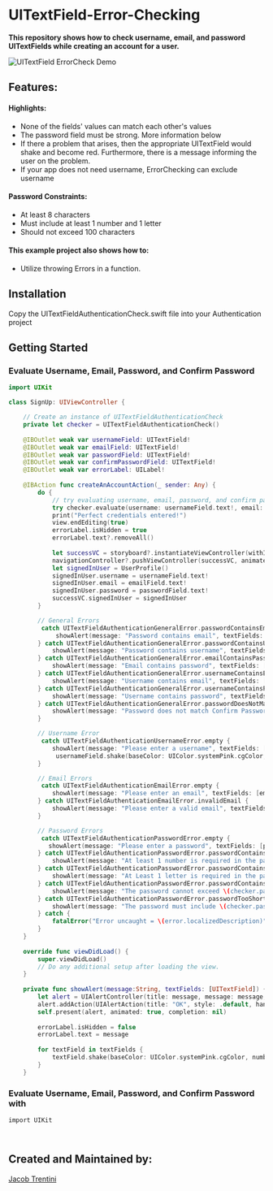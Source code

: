 # UITextField-Error-Checking

**This repository shows how to check username, email, and password UITextFields while creating an account for a user.**

![UITextField ErrorCheck Demo](https://user-images.githubusercontent.com/70717139/128651293-bdca203c-2817-4b20-a50b-e93718035c4c.gif)


## Features:

#### Highlights:
- None of the fields' values can match each other's values
- The password field must be strong. More information below
- If there a problem that arises, then the appropriate UITextField would shake and become red. Furthermore, there is a message informing the user on the problem.
- If your app does not need username, ErrorChecking can exclude username

#### Password Constraints:
- At least 8 characters
- Must include at least 1 number and 1 letter
- Should not exceed 100 characters

#### This example project also shows how to:
- Utilize throwing Errors in a function.

## Installation

Copy the UITextFieldAuthenticationCheck.swift file into your Authentication project

## Getting Started

### Evaluate Username, Email, Password, and Confirm Password

```swift
import UIKit

class SignUp: UIViewController {

    // Create an instance of UITextFieldAuthenticationCheck
    private let checker = UITextFieldAuthenticationCheck()
    
    @IBOutlet weak var usernameField: UITextField!
    @IBOutlet weak var emailField: UITextField!
    @IBOutlet weak var passwordField: UITextField!
    @IBOutlet weak var confirmPasswordField: UITextField!
    @IBOutlet weak var errorLabel: UILabel!
    
    @IBAction func createAnAccountAction(_ sender: Any) {
        do {
            // try evaluating username, email, password, and confirm password from their UITextField's respectively
            try checker.evaluate(username: usernameField.text!, email: emailField.text!, password: passwordField.text!, confirmPassword: confirmPasswordField.text!)
            print("Perfect credentials entered!")
            view.endEditing(true)
            errorLabel.isHidden = true
            errorLabel.text?.removeAll()
            
            let successVC = storyboard?.instantiateViewController(withIdentifier: "SuccessfullyLoggedIn") as! SuccessfullyLoggedIn
            navigationController?.pushViewController(successVC, animated: true)
            let signedInUser = UserProfile()
            signedInUser.username = usernameField.text!
            signedInUser.email = emailField.text!
            signedInUser.password = passwordField.text!
            successVC.signedInUser = signedInUser
        }

        // General Errors
         catch UITextFieldAuthenticationGeneralError.passwordContainsEmail {
             showAlert(message: "Password contains email", textFields: [usernameField, passwordField])
        } catch UITextFieldAuthenticationGeneralError.passwordContainsUsername {
            showAlert(message: "Password contains username", textFields: [passwordField, usernameField])
        } catch UITextFieldAuthenticationGeneralError.emailContainsPassword {
            showAlert(message: "Email contains password", textFields: [emailField, passwordField])
        } catch UITextFieldAuthenticationGeneralError.usernameContainsEmail {
            showAlert(message: "Username contains email", textFields: [usernameField, emailField])
        } catch UITextFieldAuthenticationGeneralError.usernameContainsPassword {
            showAlert(message: "Username contains password", textFields: [usernameField, passwordField])
        } catch UITextFieldAuthenticationGeneralError.passwordDoesNotMatchConfirmPassword {
            showAlert(message: "Password does not match Confirm Password", textFields: [passwordField, confirmPasswordField])
        }

        // Username Error
         catch UITextFieldAuthenticationUsernameError.empty {
            showAlert(message: "Please enter a username", textFields: [usernameField])
             usernameField.shake(baseColor: UIColor.systemPink.cgColor, numberOfShakes: 3, revert: true)
        }

        // Email Errors
         catch UITextFieldAuthenticationEmailError.empty {
            showAlert(message: "Please enter an email", textFields: [emailField])
        } catch UITextFieldAuthenticationEmailError.invalidEmail {
            showAlert(message: "Please enter a valid email", textFields: [emailField])
        }

        // Password Errors
         catch UITextFieldAuthenticationPasswordError.empty {
           showAlert(message: "Please enter a password", textFields: [passwordField])
        } catch UITextFieldAuthenticationPasswordError.passwordContainsNoNumbers {
            showAlert(message: "At least 1 number is required in the password", textFields: [passwordField])
        } catch UITextFieldAuthenticationPasswordError.passwordContainsNoLetters {
            showAlert(message: "At Least 1 letter is required in the password", textFields: [passwordField])
        } catch UITextFieldAuthenticationPasswordError.passwordContainsMoreCharacterLimit {
            showAlert(message: "The password cannot exceed \(checker.passwordMinimumLength + 1) characters in length", textFields: [passwordField])
        } catch UITextFieldAuthenticationPasswordError.passwordTooShort {
            showAlert(message: "The password must include \(checker.passwordMinimumLength) characters", textFields: [passwordField])
        } catch {
            fatalError("Error uncaught = \(error.localizedDescription)")
        }
    }
    
    override func viewDidLoad() {
        super.viewDidLoad()
        // Do any additional setup after loading the view.
    }
    
    private func showAlert(message:String, textFields: [UITextField]) {
        let alert = UIAlertController(title: message, message: message, preferredStyle: .alert)
        alert.addAction(UIAlertAction(title: "OK", style: .default, handler: nil))
        self.present(alert, animated: true, completion: nil)
        
        errorLabel.isHidden = false
        errorLabel.text = message
        
        for textField in textFields {
            textField.shake(baseColor: UIColor.systemPink.cgColor, numberOfShakes: 3, revert: true)
        }
    }
```

### Evaluate Username, Email, Password, and Confirm Password with

```
import UIKit



```


## Created and Maintained by:

[Jacob Trentini](https://github.com/Awesomeplayer165)
